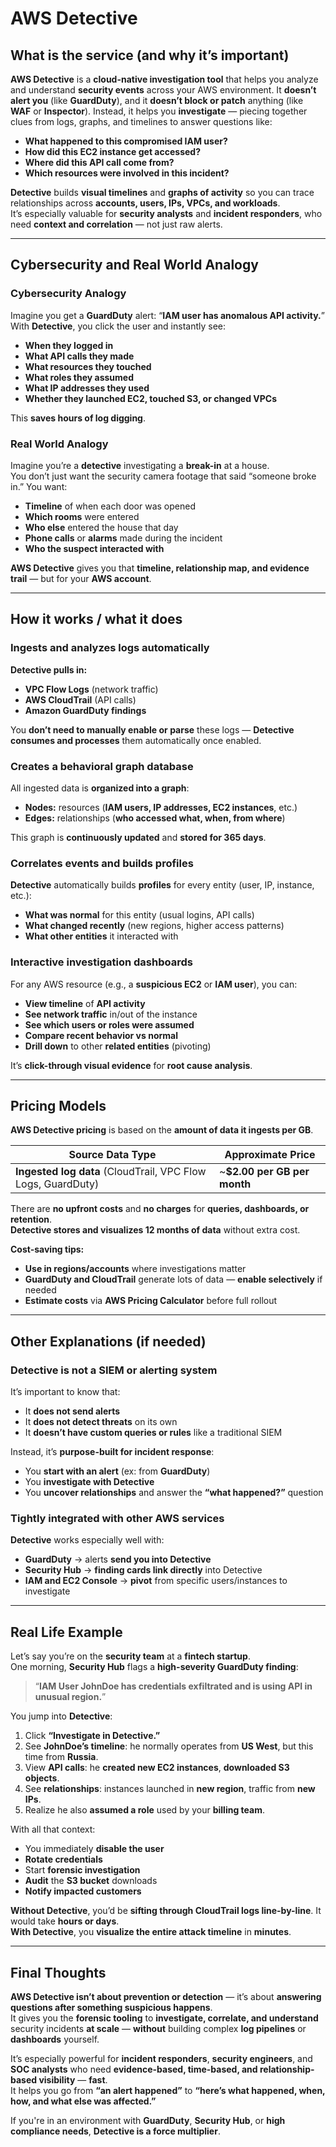 # **AWS Detective**

## **What is the service (and why it’s important)**

**AWS Detective** is a **cloud-native investigation tool** that helps you analyze and understand **security events** across your AWS environment. It **doesn’t alert you** (like **GuardDuty**), and it **doesn’t block or patch** anything (like **WAF** or **Inspector**). Instead, it helps you **investigate** — piecing together clues from logs, graphs, and timelines to answer questions like:

- **What happened to this compromised IAM user?**
- **How did this EC2 instance get accessed?**
- **Where did this API call come from?**
- **Which resources were involved in this incident?**

**Detective** builds **visual timelines** and **graphs of activity** so you can trace relationships across **accounts, users, IPs, VPCs, and workloads**.  
It’s especially valuable for **security analysts** and **incident responders**, who need **context and correlation** — not just raw alerts.

---

## **Cybersecurity and Real World Analogy**

### **Cybersecurity Analogy**
Imagine you get a **GuardDuty** alert: “**IAM user has anomalous API activity.**”  
With **Detective**, you click the user and instantly see:

- **When they logged in**
- **What API calls they made**
- **What resources they touched**
- **What roles they assumed**
- **What IP addresses they used**
- **Whether they launched EC2, touched S3, or changed VPCs**

This **saves hours of log digging**.

### **Real World Analogy**
Imagine you’re a **detective** investigating a **break-in** at a house.  
You don’t just want the security camera footage that said “someone broke in.” You want:

- **Timeline** of when each door was opened  
- **Which rooms** were entered  
- **Who else** entered the house that day  
- **Phone calls** or **alarms** made during the incident  
- **Who the suspect interacted with**

**AWS Detective** gives you that **timeline, relationship map, and evidence trail** — but for your **AWS account**.

---

## **How it works / what it does**

### **Ingests and analyzes logs automatically**
**Detective pulls in:**

- **VPC Flow Logs** (network traffic)  
- **AWS CloudTrail** (API calls)  
- **Amazon GuardDuty findings**

You **don’t need to manually enable or parse** these logs — **Detective consumes and processes** them automatically once enabled.

### **Creates a behavioral graph database**
All ingested data is **organized into a graph**:

- **Nodes:** resources (**IAM users, IP addresses, EC2 instances**, etc.)  
- **Edges:** relationships (**who accessed what, when, from where**)  

This graph is **continuously updated** and **stored for 365 days**.

### **Correlates events and builds profiles**
**Detective** automatically builds **profiles** for every entity (user, IP, instance, etc.):

- **What was normal** for this entity (usual logins, API calls)  
- **What changed recently** (new regions, higher access patterns)  
- **What other entities** it interacted with

### **Interactive investigation dashboards**
For any AWS resource (e.g., a **suspicious EC2** or **IAM user**), you can:

- **View timeline** of **API activity**  
- **See network traffic** in/out of the instance  
- **See which users or roles were assumed**  
- **Compare recent behavior vs normal**  
- **Drill down** to other **related entities** (pivoting)

It’s **click-through visual evidence** for **root cause analysis**.

---

## **Pricing Models**

**AWS Detective pricing** is based on the **amount of data it ingests per GB**.

| **Source Data Type**                                           | **Approximate Price**          |
|----------------------------------------------------------------|--------------------------------|
| **Ingested log data** (CloudTrail, VPC Flow Logs, GuardDuty)   | ~**$2.00 per GB per month**    |

There are **no upfront costs** and **no charges** for **queries, dashboards, or retention**.  
**Detective stores and visualizes 12 months of data** without extra cost.

**Cost-saving tips:**

- **Use in regions/accounts** where investigations matter  
- **GuardDuty and CloudTrail** generate lots of data — **enable selectively** if needed  
- **Estimate costs** via **AWS Pricing Calculator** before full rollout

---

## **Other Explanations (if needed)**

### **Detective is not a SIEM or alerting system**
It’s important to know that:

- It **does not send alerts**  
- It **does not detect threats** on its own  
- It **doesn’t have custom queries or rules** like a traditional SIEM

Instead, it’s **purpose-built for incident response**:

- You **start with an alert** (ex: from **GuardDuty**)  
- You **investigate with Detective**  
- You **uncover relationships** and answer the **“what happened?”** question

### **Tightly integrated with other AWS services**
**Detective** works especially well with:

- **GuardDuty** → alerts **send you into Detective**  
- **Security Hub** → **finding cards link directly** into Detective  
- **IAM and EC2 Console** → **pivot** from specific users/instances to investigate

---

## **Real Life Example**

Let’s say you’re on the **security team** at a **fintech startup**.  
One morning, **Security Hub** flags a **high-severity GuardDuty finding**:

> “**IAM User JohnDoe has credentials exfiltrated and is using API in unusual region.**”

You jump into **Detective**:

1. Click **“Investigate in Detective.”**  
2. See **JohnDoe’s timeline**: he normally operates from **US West**, but this time from **Russia**.  
3. View **API calls**: he **created new EC2 instances**, **downloaded S3 objects**.  
4. See **relationships**: instances launched in **new region**, traffic from **new IPs**.  
5. Realize he also **assumed a role** used by your **billing team**.

With all that context:

- You immediately **disable the user**  
- **Rotate credentials**  
- Start **forensic investigation**  
- **Audit** the **S3 bucket** downloads  
- **Notify impacted customers**

**Without Detective**, you’d be **sifting through CloudTrail logs line-by-line**. It would take **hours or days**.  
**With Detective**, you **visualize the entire attack timeline** in **minutes**.

---

## **Final Thoughts**

**AWS Detective isn’t about prevention or detection** — it’s about **answering questions after something suspicious happens**.  
It gives you the **forensic tooling** to **investigate, correlate, and understand** security incidents **at scale** — **without** building complex **log pipelines** or **dashboards** yourself.

It’s especially powerful for **incident responders**, **security engineers**, and **SOC analysts** who need **evidence-based, time-based, and relationship-based visibility** — **fast**.  
It helps you go from **“an alert happened”** to **“here’s what happened, when, how, and what else was affected.”**

If you're in an environment with **GuardDuty**, **Security Hub**, or **high compliance needs**, **Detective is a force multiplier**.
